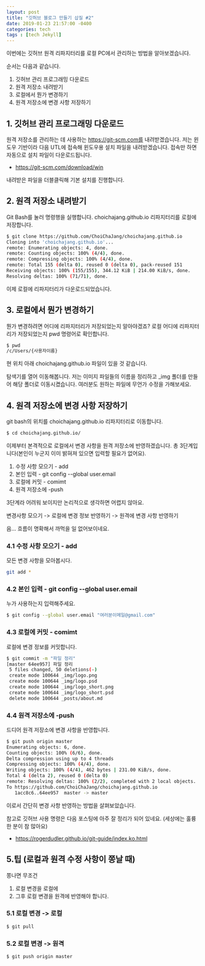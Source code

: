 ```yaml
---
layout: post
title: "깃허브 블로그 만들기 삽질 #2"
date: 2019-01-23 21:57:00 -0400
categories: tech
tags : [tech Jekyll]
---
```


이번에는 깃허브 원격 리파지터리를 로컬 PC에서 관리하는 방법을 알아보겠습니다.

순서는 다음과 같습니다.

1. 깃허브 관리 프로그래밍 다운로드
2. 원격 저장소 내려받기
3. 로컬에서 뭔가 변경하기
4. 원격 저장소에 변경 사항 저장하기

## 1. 깃허브 관리 프로그래밍 다운로드
원격 저장소를 관리하는 데 사용하는 https://git-scm.com를 내려받겠습니다.
저는 윈도우 기반이라 다음 UTL에 접속해 윈도우용 설치 파일을 내려받겠습니다. 접속만 하면 자동으로 설치 파일이 다운로드됩니다.

- https://git-scm.com/download/win

내려받은 파일을 더블클릭해 기본 설치를 진행합니다.

## 2. 원격 저장소 내려받기
Git Bash를 눌러 명령행을 실행합니다.
choichajang.github.io 리파지터리를 로컬에 저장합니다.

```bash
$ git clone https://github.com/ChoiChaJang/choichajang.github.io
Cloning into 'choichajang.github.io'...
remote: Enumerating objects: 4, done.
remote: Counting objects: 100% (4/4), done.
remote: Compressing objects: 100% (4/4), done.
remote: Total 155 (delta 0), reused 0 (delta 0), pack-reused 151
Receiving objects: 100% (155/155), 344.12 KiB | 214.00 KiB/s, done.
Resolving deltas: 100% (71/71), done.
```
이제 로컬에 리파지터리가 다운로드되었습니다.

## 3. 로컬에서 뭔가 변경하기
뭔가 변경하려면 어디에 리파지터리가 저장되었는지 알아야겠죠?
로컬 어디에 리파지터리가 저장되었는지 pwd 명령어로 확인합니다.

```bash
$ pwd
/c/Users/{사용자이름}
```

현 위치 아래 choichajang.github.io 파일이 있을 것 같습니다.

탐색기를 열어 이동해봅니다.
저는 이미지 파일들의 이름을 정리하고 _img 폴더를 만들어 해당 폴더로 이동시켰습니다.
여러분도 원하는 파일에 무언가 수정을 가해보세요.

## 4. 원격 저장소에 변경 사항 저장하기
git bash의 위치를 choichajang.github.io 리파지터리로 이동합니다.

```bash
$ cd choichajang.github.io/
```

이제부터 본격적으로 로컬에서 변경 사항을 원격 저장소에 반영하겠습니다.
총 3단계입니다(본인이 누군지 이미 밝혀져 있으면 입력할 필요가 없어요).

1. 수정 사항 모으기 - add
2. 본인 입력 - git config --global user.email
3. 로컬에 커밋 - comimt
4. 원격 저장소에 -push

3단계라 어려워 보이지만 논리적으로 생각하면 어렵지 않아요.

변경사항 모으기 -> 로컬에 변경 정보 반영하기 -> 원격에 변경 사항 반영하기

음... 흐름이 명확해서 까먹을 일 없어보이네요.

### 4.1 수정 사항 모으기 - add
모든 변경 사항을 모아봅시다.
```bash
git add *
```

### 4.2 본인 입력 - git config --global user.email
누가 사용하는지 입력해주세요.
```bash
$ git config --global user.email "여러분이메일@gmail.com"
```

### 4.3 로컬에 커밋 - comimt
로컬에 변경 정보를 커밋합니다.
```bash
$ git commit -m "파일 정리"
[master 64ee957] 파일 정리
 5 files changed, 50 deletions(-)
 create mode 100644 _img/logo.png
 create mode 100644 _img/logo.psd
 create mode 100644 _img/logo_short.png
 create mode 100644 _img/logo_short.psd
 delete mode 100644 _posts/about.md
```

### 4.4 원격 저장소에 -push
드디어 원격 저장소에 변경 사항을 반영합니다.
```bash
$ git push origin master
Enumerating objects: 6, done.
Counting objects: 100% (6/6), done.
Delta compression using up to 4 threads
Compressing objects: 100% (4/4), done.
Writing objects: 100% (4/4), 462 bytes | 231.00 KiB/s, done.
Total 4 (delta 2), reused 0 (delta 0)
remote: Resolving deltas: 100% (2/2), completed with 2 local objects.
To https://github.com/ChoiChaJang/choichajang.github.io
   1acc8c6..64ee957  master -> master
```
이로서 간단히 변경 사항 반영하는 방법을 살펴보았습니다.

참고로 깃허브 사용 명령은 다음 포스팅에 아주 잘 정리가 되어 있네요.
(세상에는 훌륭한 분이 참 많아요)

- https://rogerdudler.github.io/git-guide/index.ko.html

## 5.팁 (로컬과 원격 수정 사항이 쫑날 때)
쫑나면 무조건 
1. 로컬 변경을 로컬에
2. 그후 로컬 변경을 원격에
반영해야 합니다.

### 5.1 로컬 변경 -> 로컬
```bash
$ git pull
```

### 5.2 로컬 변경 -> 원격
```bash
$ git push origin master
```
